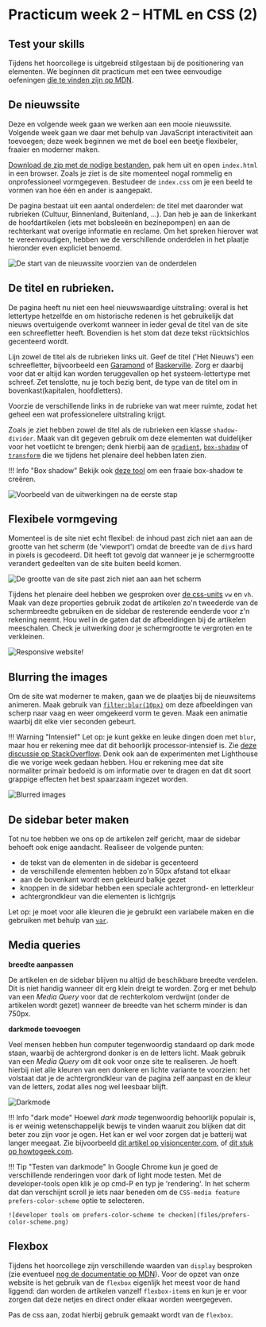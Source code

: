 # Practicum week 2 – HTML en CSS (2)


## Test your skills

Tijdens het hoorcollege is uitgebreid stilgestaan bij de positionering van elementen. We beginnen dit practicum met een twee eenvoudige oefeningen [die te vinden zijn op MDN](https://developer.mozilla.org/en-US/docs/Learn/CSS/CSS_layout/Position_skills). 


## De nieuwssite

Deze en volgende week gaan we werken aan een mooie nieuwssite. Volgende week gaan we daar met behulp van JavaScript interactiviteit aan toevoegen; deze week beginnen we met de boel een beetje flexibeler, fraaier en moderner maken.

[Download de zip met de nodige bestanden](files/nieuwssite-wk2.zip), pak hem uit en open `index.html` in een browser. Zoals je ziet is de site momenteel nogal rommelig en onprofessioneel vormgegeven. Bestudeer de `index.css` om je een beeld te vormen van hoe één en ander is aangepakt.

De pagina bestaat uit een aantal onderdelen: de titel met daaronder wat rubrieken (Cultuur, Binnenland, Buitenland, ...). Dan heb je aan de linkerkant de hoofdartikelen (iets met bobsleeën en bezinepompen) en aan de rechterkant wat overige informatie en reclame. Om het spreken hierover wat te vereenvoudigen, hebben we de verschillende onderdelen in het plaatje hieronder even expliciet benoemd.

![De start van de nieuwssite voorzien van de onderdelen](files/nieuwssite.png)

## De titel en rubrieken.

De pagina heeft nu niet een heel nieuwswaardige uitstraling: overal is het lettertype hetzelfde en om historische redenen is het gebruikelijk dat nieuws overtuigende overkomt wanneer in ieder geval de titel van de site een schreefletter heeft. Bovendien is het stom dat deze tekst rücktsichlos gecenteerd wordt.

Lijn zowel de titel als de rubrieken links uit. Geef de titel ('Het Nieuws') een schreefletter, bijvoorbeeld een [Garamond](https://en.wikipedia.org/wiki/Garamond) of [Baskerville](https://en.wikipedia.org/wiki/Baskerville). Zorg er daarbij voor dat er altijd kan worden teruggevallen op het systeem-lettertype met schreef. Zet tenslotte, nu je toch bezig bent, de type van de titel om in bovenkast(kapitalen, hoofdletters).

Voorzie de verschillende links in de rubrieke van wat meer ruimte, zodat het geheel een wat professionelere uitstraling krijgt.

Zoals je ziet hebben zowel de titel als de rubrieken een klasse `shadow-divider`. Maak van dit gegeven gebruik om deze elementen wat duidelijker voor het voetlicht te brengen; denk hierbij aan de [`gradient`](https://developer.mozilla.org/en-US/docs/Web/CSS/gradient), [`box-shadow`](https://developer.mozilla.org/en-US/docs/Web/CSS/box-shadow) of [`transform`](https://developer.mozilla.org/en-US/docs/Web/CSS/transform) die we tijdens het plenaire deel hebben laten zien.

!!! Info "Box shadow"
    Bekijk ook [deze tool](https://developer.mozilla.org/en-US/docs/Web/CSS/CSS_Backgrounds_and_Borders/Box-shadow_generator) om een fraaie box-shadow te creëren.

![Voorbeeld van de uitwerkingen na de eerste stap](files/uitwerking-1.png)


## Flexibele vormgeving

Momenteel is de site niet echt flexibel: de inhoud past zich niet aan aan de grootte van het scherm (de 'viewport') omdat de breedte van de `div`s hard in pixels is gecodeerd. Dit heeft tot gevolg dat wanneer je je schermgrootte verandert gedeelten van de site buiten beeld komen.

![De grootte van de site past zich niet aan aan het scherm](files/te-klein.png)

Tijdens het plenaire deel hebben we gesproken over [de css-units](https://developer.mozilla.org/en-US/docs/Learn/CSS/Building_blocks/Values_and_units) `vw` en `vh`. Maak van deze properties gebruik zodat de artikelen zo'n tweederde van de schermbreedte gebruiken en de sidebar de resterende eenderde voor z'n rekening neemt. Hou wel in de gaten dat de afbeeldingen bij de artikelen meeschalen. Check je uitwerking door je schermgrootte te vergroten en te verkleinen.

![Responsive website!](files/responsive.png)

## Blurring the images

Om de site wat moderner te maken, gaan we de plaatjes bij de nieuwsitems animeren. Maak gebruik van [`filter:blur(10px)`](https://developer.mozilla.org/en-US/docs/Web/CSS/filter) om deze afbeeldingen van scherp naar vaag en weer omgekeerd vorm te geven. Maak een animatie waarbij dit elke vier seconden gebeurt.

!!! Warning "Intensief"
    Let op: je kunt gekke en leuke dingen doen met `blur`, maar hou er rekening mee dat dit behoorlijk processor-intensief is. Zie [deze discussie op StackOverflow](https://stackoverflow.com/q/65538718/10974490). Denk ook aan de experimenten met Lighthouse die we vorige week gedaan hebben. Hou er rekening mee dat site normaliter primair bedoeld is om informatie over te dragen en dat dit soort grappige effecten het best spaarzaam ingezet worden.

![Blurred images](files/blurred-images.png)


## De sidebar beter maken

Tot nu toe hebben we ons op de artikelen zelf gericht, maar de sidebar behoeft ook enige aandacht. Realiseer de volgende punten:

- de tekst van de elementen in de sidebar is gecenteerd
- de verschillende elementen hebben zo'n 50px afstand tot elkaar
- aan de bovenkant wordt een gekleurd balkje gezet
- knoppen in de sidebar hebben een speciale achtergrond- en letterkleur
- achtergrondkleur van die elementen is lichtgrijs 

Let op: je moet voor alle kleuren die je gebruikt een variabele maken en die gebruiken met behulp van [`var`](https://developer.mozilla.org/en-US/docs/Web/CSS/var).

## Media queries

**breedte aanpassen**

De artikelen en de sidebar blijven nu altijd de beschikbare breedte verdelen. Dit is niet handig wanneer dit erg klein dreigt te worden. Zorg er met behulp van een *Media Query* voor dat de rechterkolom verdwijnt (onder de artikelen wordt gezet) wanneer de breedte van het scherm minder is dan 750px.

**darkmode toevoegen**

Veel mensen hebben hun computer tegenwoordig standaard op dark mode staan, waarbij de achtergrond donker is en de letters licht. Maak gebruik van een *Media Query* om dit ook voor onze site te realiseren. Je hoeft hierbij niet alle kleuren van een donkere en lichte variante te voorzien: het volstaat dat je de achtergrondkleur van de pagina zelf aanpast en de kleur van de letters, zodat alles nog wel leesbaar blijft.

![Darkmode](files/darkmode.png)

!!! Info "dark mode"
    Hoewel *dark mode* tegenwoordig behoorlijk populair is, is er weinig wetenschappelijk bewijs te vinden waaruit zou blijken dat dit beter zou zijn voor je ogen. Het kan er wel voor zorgen dat je batterij wat langer meegaat. Zie bijvoorbeeld [dit artikel op visioncenter.com](https://www.visioncenter.org/blog/dark-mode-eye-health/), of [dit stuk op howtogeek.com](https://www.howtogeek.com/423717/dark-mode-isn%E2%80%99t-better-for-you-but-we-love-it-anyway/).



!!! Tip "Testen van darkmode"
    In Google Chrome kun je goed de verschillende renderingen voor dark of light mode testen. Met de developer-tools open klik je op cmd-P en typ je 'rendering'. In het scherm dat dan verschijnt scroll je iets naar beneden om de `CSS-media feature prefers-color-scheme` optie te selecteren.

    ![developer tools om prefers-color-scheme te checken](files/prefers-color-scheme.png)


## Flexbox

Tijdens het hoorcollege zijn verschillende waarden van `display` besproken (zie eventueel [nog de documentatie op MDN](https://developer.mozilla.org/en-US/docs/Web/CSS/display)). Voor de opzet van onze website is het gebruik van de `flexbox` eigenlijk het meest voor de hand liggend: dan worden de artikelen vanzelf `flexbox-item`s en kun je er voor zorgen dat deze netjes en direct onder elkaar worden weergegeven.

Pas de css aan, zodat hierbij gebruik gemaakt wordt van de `flexbox`.



